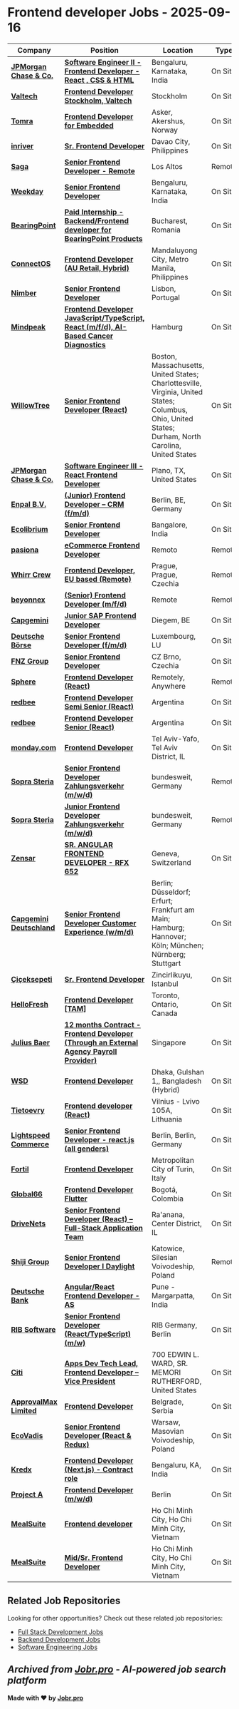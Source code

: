 # Frontend developer Jobs - 2025-09-16

| Company | Position | Location | Type | Date |
| ------- | -------- | -------- | ---- | ------ |
| **[JPMorgan Chase & Co.](https://www.jpmorganchase.com/)** | **[Software Engineer II - Frontend Developer - React , CSS & HTML](https://jpmc.fa.oraclecloud.com/hcmUI/CandidateExperience/en/sites/jobsearch/job/210666490)** | Bengaluru, Karnataka, India | On Site | Sep 15 |
| **[Valtech](https://www.valtech.com/)** | **[Frontend Developer Stockholm, Valtech](https://job-boards.eu.greenhouse.io/valtech/jobs/4666969101)** | Stockholm | On Site | Sep 15 |
| **[Tomra](https://www.tomra.com/)** | **[Frontend Developer for Embedded](https://jobs.smartrecruiters.com/Tomra/744000081940905-frontend-developer-for-embedded)** | Asker, Akershus, Norway | On Site | Sep 15 |
| **[inriver](https://www.inriver.com/)** | **[Sr. Frontend Developer](https://career.inriver.com/jobs/6449664-sr-frontend-developer)** | Davao City, Philippines | On Site | Sep 15 |
| **[Saga](https://www.saga.xyz)** | **[Senior Frontend Developer - Remote](https://jobs.lever.co/saga-xyz/9938765f-5dae-4561-a135-2177f4bf9901)** | Los Altos | Remote | Sep 15 |
| **[Weekday](https://www.weekday.works)** | **[Senior Frontend Developer](https://apply.workable.com/j/CBB6F7660C/apply)** | Bengaluru, Karnataka, India | On Site | Sep 15 |
| **[BearingPoint](https://www.bearingpoint.com/)** | **[Paid Internship - Backend/Frontend developer for BearingPoint Products](https://bearingpointromania.teamtailor.com/jobs/5680846-paid-internship-backend-frontend-developer-for-bearingpoint-products)** | Bucharest, Romania | On Site | Sep 14 |
| **[ConnectOS](https://connectos.co/)** | **[Frontend Developer (AU Retail, Hybrid)](https://apply.workable.com/j/0E53AE9D91/apply)** | Mandaluyong City, Metro Manila, Philippines | On Site | Sep 14 |
| **[Nimber](https://www.nimber.pt/)** | **[Senior Frontend Developer](https://www.careers-page.com/nimber/job/QXX39X7Y)** | Lisbon, Portugal | On Site | Sep 14 |
| **[Mindpeak](https://www.mindpeak.ai)** | **[Frontend Developer JavaScript/TypeScript, React (m/f/d), AI-Based Cancer Diagnostics](https://mindpeak.jobs.personio.com/job/2334509)** | Hamburg | On Site | Sep 13 |
| **[WillowTree](https://www.willowtreeapps.com/)** | **[Senior Frontend Developer (React)](https://job-boards.greenhouse.io/willowtree/jobs/8168200002)** | Boston, Massachusetts, United States; Charlottesville, Virginia, United States; Columbus, Ohio, United States; Durham, North Carolina, United States | On Site | Sep 12 |
| **[JPMorgan Chase & Co.](https://www.jpmorganchase.com/)** | **[Software Engineer III - React Frontend Developer](https://jpmc.fa.oraclecloud.com/hcmUI/CandidateExperience/en/sites/jobsearch/job/210663386)** | Plano, TX, United States | On Site | Sep 12 |
| **[Enpal B.V.](https://www.enpal.de)** | **[(Junior) Frontend Developer – CRM (f/m/d)](https://jobs.smartrecruiters.com/EnpalBV/744000081623102--junior-frontend-developer-crm-f-m-d-)** | Berlin, BE, Germany | On Site | Sep 12 |
| **[Ecolibrium](https://www.ecolibrium.io)** | **[Senior Frontend Developer](https://employmenthero.com/jobs/jobs/ecolibrium-senior-frontend-developer-el7dm/)** | Bangalore, India | On Site | Sep 12 |
| **[pasiona](https://pasiona.com/)** | **[eCommerce Frontend Developer](https://pasiona.jobs.personio.de/job/2333901)** | Remoto | Remote | Sep 12 |
| **[Whirr Crew](https://www.whirrcrew.com/)** | **[Frontend Developer, EU based (Remote)](https://whirrcrew.freshteam.com/jobs/0YfmxEPcMhBw/frontend-developer-eu-based-remote)** | Prague, Prague, Czechia | Remote | Sep 12 |
| **[beyonnex](https://beyonnex.io/)** | **[(Senior) Frontend Developer (m/f/d)](https://beyonnex.jobs.personio.de/job/1953332)** | Remote | Remote | Sep 12 |
| **[Capgemini](https://www.capgemini.com)** | **[Junior SAP Frontend Developer](https://careers.capgemini.com/job/Diegem-Junior-SAP-Frontend-Developer/1215502001/)** | Diegem, BE | On Site | Sep 12 |
| **[Deutsche Börse](https://deutsche-boerse.com)** | **[Senior Frontend Developer (f/m/d)](https://career.deutsche-boerse.com/job/Luxembourg-Senior-Frontend-Developer-%28fmd%29/1246838701/)** | Luxembourg, LU | On Site | Sep 12 |
| **[FNZ Group](https://fnz.com/)** | **[Senior Frontend Developer](https://fnz.wd3.myworkdayjobs.com/en-US/fnz_careers/job/Brno---Czech-Republic/Senior-Frontend-Developer_REQ-15306-1)** | CZ Brno, Czechia | On Site | Sep 12 |
| **[Sphere](https://www.sphereinc.com)** | **[Frontend Developer (React)](https://sphereinc.catsone.com/careers/90438-General/jobs/16726266-Frontend-Developer-React)** | Remotely, Anywhere | Remote | Sep 11 |
| **[redbee](https://redbee.io/)** | **[Frontend Developer Semi Senior (React)](https://jobs.lever.co/redbee/3f1c5fa8-6b6b-4c6c-b37a-121a62745323)** | Argentina | On Site | Sep 11 |
| **[redbee](https://redbee.io/)** | **[Frontend Developer Senior (React)](https://jobs.lever.co/redbee/190a04ae-90cc-4265-b9c8-c64ddba2a5f4)** | Argentina | On Site | Sep 11 |
| **[monday.com](https://monday.com/)** | **[Frontend Developer](https://monday.com/careers/AB.C5D?_gl=1*158uvxc*_up*MQ..*_ga*MTYwMDEyMjAyMC4xNzU3NTI0MjQ5*_ga_9HZ2RE5VH7*czE3NTc1MjQyNDkkbzEkZzAkdDE3NTc1MjQyNDkkajYwJGwwJGgw*_ga_303DY21FDW*czE3NTc1MjQyNDkkbzEkZzAkdDE3NTc1MjQyNDkkajYwJGwwJGg0Nzg1MzE5ODA.&-updates)** | Tel Aviv-Yafo, Tel Aviv District, IL | On Site | Sep 11 |
| **[Sopra Steria](https://www.soprasteria.com)** | **[Senior Frontend Developer Zahlungsverkehr (m/w/d)](https://jobs.smartrecruiters.com/SopraSteria1/744000081299830-senior-frontend-developer-zahlungsverkehr-m-w-d-)** | bundesweit, Germany | Remote | Sep 11 |
| **[Sopra Steria](https://www.soprasteria.com)** | **[Junior Frontend Developer Zahlungsverkehr (m/w/d)](https://jobs.smartrecruiters.com/SopraSteria1/744000081298652-junior-frontend-developer-zahlungsverkehr-m-w-d-)** | bundesweit, Germany | Remote | Sep 11 |
| **[Zensar](https://www.zensar.com/)** | **[SR. ANGULAR FRONTEND DEVELOPER - RFX 652](https://fa-etvl-saasfaprod1.fa.ocs.oraclecloud.com/hcmUI/CandidateExperience/en/sites/jobsearch/job/135324)** | Geneva, Switzerland | On Site | Sep 11 |
| **[Capgemini Deutschland](https://www.capgemini.com/)** | **[Senior Frontend Developer Customer Experience (w/m/d)](https://emp.jobylon.com/jobs/310891-capgemini-deutschland-senior-frontend-developer-customer-experience-wmd/)** | Berlin; Düsseldorf; Erfurt; Frankfurt am Main; Hamburg; Hannover; Köln; München; Nürnberg; Stuttgart | On Site | Sep 11 |
| **[Çiçeksepeti](https://www.ciceksepeti.com/)** | **[Sr. Frontend Developer](https://jobs.lever.co/ciceksepeti/0124ec3c-3a55-4d4c-9842-a19924da48ee)** | Zincirlikuyu, Istanbul | On Site | Sep 11 |
| **[HelloFresh](https://www.hellofresh.com/)** | **[Frontend Developer \[TAM\]](https://careers.hellofresh.com/global/en/job/7144658?gh_jid=7144658)** | Toronto, Ontario, Canada | On Site | Sep 11 |
| **[Julius Baer](https://www.juliusbaer.com/)** | **[12 months Contract - Frontend Developer (Through an External Agency Payroll Provider)](https://juliusbaer.wd3.myworkdayjobs.com/en-US/Technology/job/Singapore/XMLNAME-12-months-Contract---Frontend-Developer_r-16506)** | Singapore | On Site | Sep 11 |
| **[WSD](https://wsd.com/)** | **[Frontend Developer](https://wsd.bamboohr.com/careers/194)** | Dhaka, Gulshan 1,, Bangladesh (Hybrid) | On Site | Sep 11 |
| **[Tietoevry](https://www.tietoevry.com/)** | **[Frontend developer (React)](https://tieto.wd3.myworkdayjobs.com/en-US/Tieto_Careers_External_Site/job/Lithuania-Vilnius/Frontend-developer--React-_R124001-1)** | Vilnius - Lvivo 105A, Lithuania | On Site | Sep 11 |
| **[Lightspeed Commerce](https://www.lightspeedhq.com/)** | **[Senior Frontend Developer - react.js (all genders)](https://job-boards.greenhouse.io/lightspeedhq/jobs/6826537)** | Berlin, Berlin, Germany | On Site | Sep 10 |
| **[Fortil](https://www.fortil.group)** | **[Frontend Developer](https://jobs.fortil.group/jobs/6435460-frontend-developer)** | Metropolitan City of Turin, Italy | On Site | Sep 10 |
| **[Global66](https://global66.com/)** | **[Frontend Developer Flutter](https://global66.teamtailor.com/jobs/6434618-frontend-developer-flutter)** | Bogotá, Colombia | On Site | Sep 10 |
| **[DriveNets](https://www.drivenets.com/)** | **[Senior Frontend Developer (React) – Full-Stack Application Team](https://drivenets.com/job/?id=F7.A5B)** | Ra'anana, Center District, IL | On Site | Sep 10 |
| **[Shiji Group](https://www.shijigroup.com/)** | **[Senior Frontend Developer I Daylight](https://jobs.smartrecruiters.com/ShijiGroup/744000080952710-senior-frontend-developer-i-daylight)** | Katowice, Silesian Voivodeship, Poland | Remote | Sep 10 |
| **[Deutsche Bank](https://www.db.com/)** | **[Angular/React Frontend Developer - AS](https://db.wd3.myworkdayjobs.com/en-US/DBWebsite/job/Pune---Margarpatta/Java-Developer_R0374504)** | Pune - Margarpatta, India | On Site | Sep 10 |
| **[RIB Software](https://www.rib-software.com/)** | **[Senior Frontend Developer (React/TypeScript) (m/w)](https://aveva.wd3.myworkdayjobs.com/en-US/RIB_Careers/job/Berlin-Germany/Senior-Frontend-Developer--React-TypeScript---m-w-_R011848-1)** | RIB Germany, Berlin | On Site | Sep 10 |
| **[Citi](https://www.citigroup.com/)** | **[Apps Dev Tech Lead, Frontend Developer – Vice President](https://citi.wd5.myworkdayjobs.com/en-US/2/job/Rutherford-New-Jersey-United-States/Apps-Dev-Tech-Lead--Frontend-Developer---Vice-President_25905370)** | 700 EDWIN L. WARD, SR. MEMORI RUTHERFORD, United States | On Site | Sep 10 |
| **[ApprovalMax Limited](https://approvalmax.com)** | **[Frontend Developer](https://jobs.smartrecruiters.com/ApprovalMaxLimited/744000080881454-frontend-developer)** | Belgrade, Serbia | On Site | Sep 09 |
| **[EcoVadis](https://ecovadis.com)** | **[Senior Frontend Developer (React & Redux)](https://jobs.smartrecruiters.com/ecovadis/744000080820860-senior-frontend-developer-react-redux-)** | Warsaw, Masovian Voivodeship, Poland | On Site | Sep 09 |
| **[Kredx](https://www.kredx.com/)** | **[Frontend Developer (Next.js) - Contract role](https://jobs.smartrecruiters.com/Kredx/744000080788781-frontend-developer-next-js-contract-role)** | Bengaluru, KA, India | On Site | Sep 09 |
| **[Project A](https://www.project-a.com/)** | **[Frontend Developer (m/w/d)](https://job-boards.greenhouse.io/projectaservicesgmbhcokg/jobs/8154462002)** | Berlin | On Site | Sep 09 |
| **[MealSuite](https://www.mealsuite.com/)** | **[Frontend developer](https://apply.workable.com/j/0D184E2C40/apply)** | Ho Chi Minh City, Ho Chi Minh City, Vietnam | On Site | Sep 09 |
| **[MealSuite](https://www.mealsuite.com/)** | **[Mid/Sr. Frontend Developer](https://apply.workable.com/j/01F41B947F/apply)** | Ho Chi Minh City, Ho Chi Minh City, Vietnam | On Site | Sep 09 |

## Related Job Repositories

Looking for other opportunities? Check out these related job repositories:

- [Full Stack Development Jobs](https://github.com/jobs-jobr-pro/Full-Stack-Development-Jobs)
- [Backend Development Jobs](https://github.com/jobs-jobr-pro/Backend-Development-Jobs)
- [Software Engineering Jobs](https://github.com/jobs-jobr-pro/Software-Engineering-Jobs)



*Archived from [Jobr.pro](https://jobr.pro?utm_source=github&utm_medium=repo&utm_campaign=github-frontend-jobs) - AI-powered job search platform*
---

**Made with ❤️ by [Jobr.pro](https://jobr.pro?utm_source=github&utm_medium=repo&utm_campaign=github-frontend-jobs)**